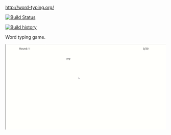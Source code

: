 http://word-typing.org/

[![Build Status](https://travis-ci.org/BohdanZhmud/word-typing.svg?branch=master)](https://travis-ci.org/BohdanZhmud/word-typing)

[![Build history](https://buildstats.info/travisci/chart/BohdanZhmud/word-typing)](https://travis-ci.org/BohdanZhmud/word-typing)

Word typing game.

![Game process](game.gif)
